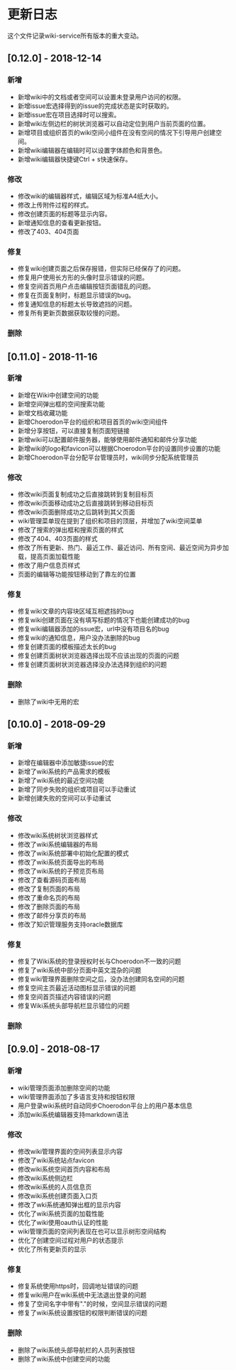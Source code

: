 # 更新日志
这个文件记录wiki-service所有版本的重大变动。

## [0.12.0] - 2018-12-14
### 新增
- 新增wiki中的文档或者空间可以设置未登录用户访问的权限。
- 新增issue宏选择得到的issue的完成状态是实时获取的。
- 新增issue宏在项目选择时可以搜索。
- 新增wiki左侧边栏的树状浏览器可以自动定位到用户当前页面的位置。
- 新增项目或组织首页的wiki空间小组件在没有空间的情况下引导用户创建空间。
- 新增wiki编辑器在编辑时可以设置字体颜色和背景色。
- 新增wiki编辑器快捷键Ctrl + s快速保存。

### 修改
- 修改wiki的编辑器样式，编辑区域为标准A4纸大小。
- 修改上传附件过程的样式。
- 修改创建页面的标题等显示内容。
- 新增通知信息的查看更新按钮。
- 修改了403、404页面

### 修复
- 修复wiki创建页面之后保存报错，但实际已经保存了的问题。
- 修复用户使用长方形的头像时显示错误的问题。
- 修复空间首页用户点击编辑按钮页面错乱的问题。
- 修复在页面复制时，标题显示错误的bug。
- 修复通知信息的标题太长导致遮挡的问题。
- 修复所有更新页数据获取较慢的问题。

### 删除

## [0.11.0] - 2018-11-16
### 新增
- 新增在Wiki中创建空间的功能
- 新增空间弹出框的空间搜索功能
- 新增文档收藏功能
- 新增Choerodon平台的组织和项目首页的wiki空间组件
- 新增分享按钮，可以直接复制页面短链接
- 新增wiki可以配置邮件服务器，能够使用邮件通知和邮件分享功能
- 新增wiki的logo和favicon可以根据Choerodon平台的设置同步设置的功能
- 新增Choerodon平台分配平台管理员时，wiki同步分配系统管理员

### 修改
- 修改wiki页面复制成功之后直接跳转到复制目标页
- 修改wiki页面移动成功之后直接跳转到移动目标页
- 修改wiki页面删除成功之后跳转到其父页面
- wiki管理菜单现在提到了组织和项目的顶层，并增加了wiki空间菜单
- 修改了搜索的弹出框和搜索页面的样式
- 修改了404、403页面的样式
- 修改了所有更新、热门、最近工作、最近访问、所有空间、最近空间为异步加载，提高页面加载性能
- 修改了用户信息页样式
- 页面的编辑等功能按钮移动到了靠左的位置

### 修复
- 修复wiki文章的内容块区域互相遮挡的bug
- 修复wiki创建页面在没有填写标题的情况下也能创建成功的bug
- 修复wiki编辑器添加的issue宏，url中没有项目名的bug
- 修复wiki的通知信息，用户没办法删除的bug
- 修复创建页面的模板描述太长的bug
- 修复创建页面树状浏览器选择出现不应该出现的页面的问题
- 修复创建页面树状浏览器选择没办法选择到组织的问题

### 删除
- 删除了wiki中无用的宏

## [0.10.0] - 2018-09-29
### 新增
- 新增在编辑器中添加敏捷issue的宏
- 新增了wiki系统的产品需求的模板
- 新增了wiki系统的最近空间功能
- 新增了同步失败的组织或项目可以手动重试
- 新增创建失败的空间可以手动重试

### 修改
- 修改wiki系统树状浏览器样式
- 修改了wiki系统编辑器的布局
- 修改了wiki系统部署中初始化配置的模式
- 修改了wiki系统页面导出的布局
- 修改了wiki系统的子预览页布局
- 修改了查看源码页面布局
- 修改了复制页面的布局
- 修改了重命名页的布局
- 修改了删除页面的布局
- 修改了邮件分享页的布局
- 修改了知识管理服务支持oracle数据库

### 修复
- 修复了Wiki系统的登录授权时长与Choerodon不一致的问题
- 修复了wiki系统中部分页面中英文混杂的问题
- 修复wiki管理界面删除空间之后，没办法创建同名空间的问题
- 修复空间主页最近活动图标显示错误的问题
- 修复空间首页描述内容错误的问题
- 修复Wiki系统头部导航栏显示错位的问题

### 删除

## [0.9.0] - 2018-08-17
### 新增
- wiki管理页面添加删除空间的功能
- wiki管理界面添加了多语言支持和按钮权限
- 用户登录wiki系统时自动同步Choerodon平台上的用户基本信息
- 添加wiki系统编辑器支持markdown语法

### 修改
- 修改wiki管理界面的空间列表显示内容
- 修改了wiki系统站点favicon
- 修改wiki系统空间首页内容和布局
- 修改wiki系统侧边栏
- 修改wiki系统的人员信息页
- 修改wiki系统创建页面入口页
- 修改了wki系统通知弹出框的显示内容
- 优化了wiki系统页面的加载性能
- 优化了wiki使用oauth认证的性能
- wiki管理页面的空间列表现在也可以显示树形空间结构
- 优化了创建空间过程对用户的状态提示
- 优化了所有更新页的显示

### 修复
- 修复系统使用https时，回调地址错误的问题
- 修复wiki用户在wiki系统中无法退出登录的问题
- 修复了空间名字中带有"."的时候，空间显示错误的问题
- 修复了wiki系统设置按钮的权限判断错误的问题

### 删除
- 删除了wiki系统头部导航栏的人员列表按钮
- 删除了wiki系统中创建空间的功能